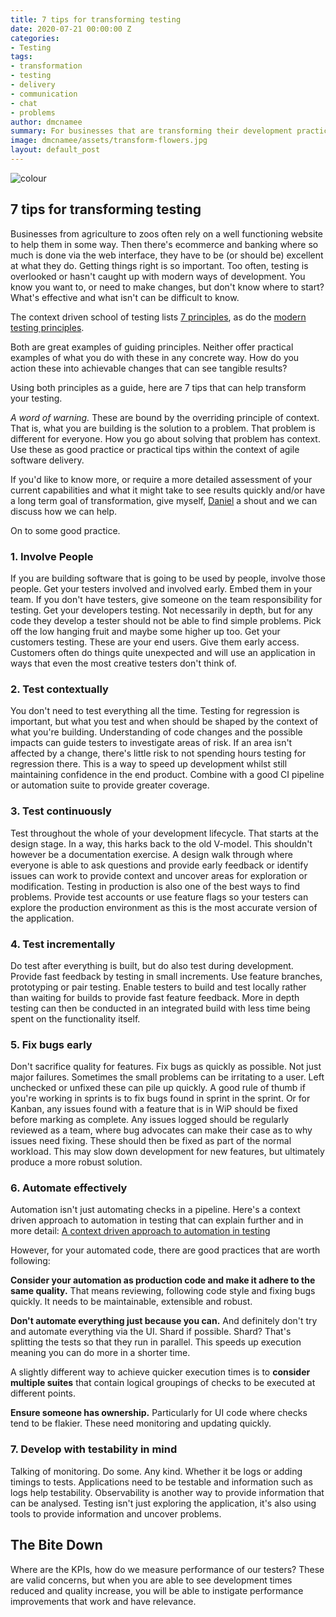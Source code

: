 ```yaml
---
title: 7 tips for transforming testing
date: 2020-07-21 00:00:00 Z
categories:
- Testing
tags:
- transformation
- testing
- delivery
- communication
- chat
- problems
author: dmcnamee
summary: For businesses that are transforming their development practices, testing, as ever is either overlooked, or the last thing to get a makeover. So how do you go about providing real value with changes to your testing practices.
image: dmcnamee/assets/transform-flowers.jpg
layout: default_post
---
```


<img src="{{ site.baseurl }}/dmcnamee/assets/transform-colour.jpg" alt="colour" title="colour">

## 7 tips for transforming testing

Businesses from agriculture to zoos often rely on a well functioning website to help them in some way. Then there's ecommerce and banking where so much is done via the web interface, they have to be (or should be) excellent at what they do. 
Getting things right is so important. Too often, testing is overlooked or hasn't caught up with modern ways of development. You know you want to, or need to make changes, but don't know where to start? What's effective and what isn't can be difficult to know.

The context driven school of testing lists [7 principles](https://context-driven-testing.com/), as do the [modern testing principles](https://www.ministryoftesting.com/dojo/lessons/modern-testing-principles).

Both are great examples of guiding principles. Neither offer practical examples of what you do with these in any concrete way. How do you action these into achievable changes that can see tangible results?

Using both principles as a guide, here are 7 tips that can help transform your testing.

*A word of warning.* These are bound by the overriding principle of context. That is, what you are building is the solution to a problem. That problem is different for everyone. How you go about solving that problem has context. Use these as good practice or practical tips within the context of agile software delivery. 

If you'd like to know more, or require a more detailed assessment of your current capabilities and what it might take to see results quickly and/or have a long term goal of transformation, give myself, [Daniel](mailto:dmcnamee@scottlogic.com) a shout and we can discuss how we can help.

On to some good practice.

### 1. Involve People
If you are building software that is going to be used by people, involve those people. 
Get your testers involved and involved early. Embed them in your team. If you don't have testers, give someone on the team responsibility for testing. 
Get your developers testing. Not necessarily in depth, but for any code they develop a tester should not be able to find simple problems. Pick off the low hanging fruit and maybe some higher up too.
Get your customers testing. These are your end users. Give them early access. Customers often do things quite unexpected and will use an application in ways that even the most creative testers don't think of.

### 2. Test contextually
You don't need to test everything all the time. Testing for regression is important, but what you test and when should be shaped by the context of what you're building. Understanding of code changes and the possible impacts can guide testers to investigate areas of risk. If an area isn't affected by a change, there's little risk to not spending hours testing for regression there.
This is a way to speed up development whilst still maintaining confidence in the end product. Combine with a good CI pipeline or automation suite to provide greater coverage. 

### 3. Test continuously
Test throughout the whole of your development lifecycle. That starts at the design stage. In a way, this harks back to the old V-model. This shouldn't however be a documentation exercise.  A design walk through where everyone is able to ask questions and provide early feedback or identify issues can work to provide context and uncover areas for exploration or modification. 
Testing in production is also one of the best ways to find problems. Provide test accounts or use feature flags so your testers can explore the production environment as this is the most accurate version of the application.

### 4. Test incrementally
Do test after everything is built, but do also test during development. Provide fast feedback by testing in small increments. Use feature branches, prototyping or pair testing. Enable testers to build and test locally rather than waiting for builds to provide fast feature feedback. More in depth testing can then be conducted in an integrated build with less time being spent on the functionality itself.

### 5. Fix bugs early
Don't sacrifice quality for features. Fix bugs as quickly as possible. Not just major failures. Sometimes the small problems can be irritating to a user. Left unchecked or unfixed these can pile up quickly. 
A good rule of thumb if you're working in sprints is to fix bugs found in sprint in the sprint. Or for Kanban, any issues found with a feature that is in WiP should be fixed before marking as complete.
Any issues logged should be regularly reviewed as a team, where bug advocates can make their case as to why issues need fixing. These should then be fixed as part of the normal workload. This may slow down development for new features, but ultimately produce a more robust solution. 

### 6. Automate effectively
Automation isn't just automating checks in a pipeline. Here's a context driven approach to automation in testing that can explain further and in more detail: [A context driven approach to automation in testing](https://www.satisfice.com/download/a-context-driven-approach-to-automation-in-testing)

However, for your automated code, there are good practices that are worth following:

**Consider your automation as production code and make it adhere to the same quality.** That means reviewing, following code style and fixing bugs quickly. It needs to be maintainable, extensible and robust. 

**Don't automate everything just because you can.** And definitely don't try and automate everything via the UI. 
Shard if possible. Shard? That's splitting the tests so that they run in parallel. This speeds up execution meaning you can do more in a shorter time.

A slightly different way to achieve quicker execution times is to **consider multiple suites** that contain logical groupings of checks to be executed at different points.

**Ensure someone has ownership.** Particularly for UI code where checks tend to be flakier. These need monitoring and updating quickly. 

### 7. Develop with testability in mind
Talking of monitoring. Do some. Any kind. Whether it be logs or adding timings to tests. Applications need to be testable and information such as logs help testability. Observability is another way to provide information that can be analysed. Testing isn't just exploring the application, it's also using tools to provide information and uncover problems. 

## The Bite Down
Where are the KPIs, how do we measure performance of our testers? These are valid concerns, but when you are able to see development times reduced and quality increase, you will be able to instigate performance improvements that work and have relevance. 
